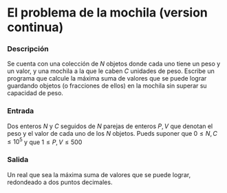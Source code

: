 # El problema de la mochila (version continua)

### Descripción

Se cuenta con una colección de $N$ objetos donde cada uno tiene un peso y un valor, y una mochila a la que le caben $C$ unidades de peso. Escribe un programa que calcule la máxima suma de valores que se puede lograr guardando objetos (o fracciones de ellos) en la mochila sin superar su capacidad de peso.

### Entrada

Dos enteros $N$ y $C$ seguidos de $N$ parejas de enteros $P,V$ que denotan el peso y el valor de cada uno de los $N$ objetos. Pueds suponer que $0 \leq N, C \leq 10^5$ y que $1 \leq P, V \leq 500$

### Salida

Un real que sea la máxima suma de valores que se puede lograr, redondeado a dos puntos decimales.
